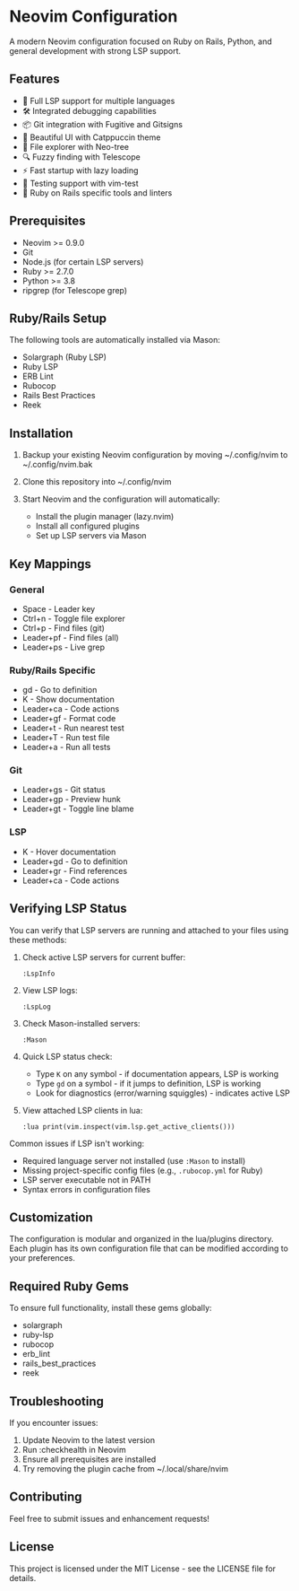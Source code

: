 # Neovim Configuration

A modern Neovim configuration focused on Ruby on Rails, Python, and general development with strong LSP support.

## Features

- 🚀 Full LSP support for multiple languages
- 🛠 Integrated debugging capabilities
- 📦 Git integration with Fugitive and Gitsigns
- 🎨 Beautiful UI with Catppuccin theme
- 🌲 File explorer with Neo-tree
- 🔍 Fuzzy finding with Telescope
- ⚡ Fast startup with lazy loading
- 🧪 Testing support with vim-test
- 💎 Ruby on Rails specific tools and linters

## Prerequisites

- Neovim >= 0.9.0
- Git
- Node.js (for certain LSP servers)
- Ruby >= 2.7.0
- Python >= 3.8
- ripgrep (for Telescope grep)

## Ruby/Rails Setup

The following tools are automatically installed via Mason:
- Solargraph (Ruby LSP)
- Ruby LSP
- ERB Lint
- Rubocop
- Rails Best Practices
- Reek

## Installation

1. Backup your existing Neovim configuration by moving ~/.config/nvim to ~/.config/nvim.bak

2. Clone this repository into ~/.config/nvim

3. Start Neovim and the configuration will automatically:
   - Install the plugin manager (lazy.nvim)
   - Install all configured plugins
   - Set up LSP servers via Mason

## Key Mappings

### General
- Space - Leader key
- Ctrl+n - Toggle file explorer
- Ctrl+p - Find files (git)
- Leader+pf - Find files (all)
- Leader+ps - Live grep

### Ruby/Rails Specific
- gd - Go to definition
- K - Show documentation
- Leader+ca - Code actions
- Leader+gf - Format code
- Leader+t - Run nearest test
- Leader+T - Run test file
- Leader+a - Run all tests

### Git
- Leader+gs - Git status
- Leader+gp - Preview hunk
- Leader+gt - Toggle line blame

### LSP
- K - Hover documentation
- Leader+gd - Go to definition
- Leader+gr - Find references
- Leader+ca - Code actions

## Verifying LSP Status

You can verify that LSP servers are running and attached to your files using these methods:

1. Check active LSP servers for current buffer:
   ```
   :LspInfo
   ```

2. View LSP logs:
   ```
   :LspLog
   ```

3. Check Mason-installed servers:
   ```
   :Mason
   ```

4. Quick LSP status check:
   - Type `K` on any symbol - if documentation appears, LSP is working
   - Type `gd` on a symbol - if it jumps to definition, LSP is working
   - Look for diagnostics (error/warning squiggles) - indicates active LSP

5. View attached LSP clients in lua:
   ```
   :lua print(vim.inspect(vim.lsp.get_active_clients()))
   ```

Common issues if LSP isn't working:
- Required language server not installed (use `:Mason` to install)
- Missing project-specific config files (e.g., `.rubocop.yml` for Ruby)
- LSP server executable not in PATH
- Syntax errors in configuration files

## Customization

The configuration is modular and organized in the lua/plugins directory. Each plugin has its own configuration file that can be modified according to your preferences.

## Required Ruby Gems

To ensure full functionality, install these gems globally:
- solargraph
- ruby-lsp
- rubocop
- erb_lint
- rails_best_practices
- reek

## Troubleshooting

If you encounter issues:

1. Update Neovim to the latest version
2. Run :checkhealth in Neovim
3. Ensure all prerequisites are installed
4. Try removing the plugin cache from ~/.local/share/nvim

## Contributing

Feel free to submit issues and enhancement requests!

## License

This project is licensed under the MIT License - see the LICENSE file for details.